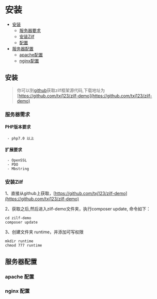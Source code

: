 # 安装

- [安装](#installation)
  - [服务器要求](#server-requirements)
  - [安装Zilf](#install-zilf)
  - [配置](#configuration)
- [服务器配置](#web-config)
  - [apache配置](#apache-config)
  - [nginx配置]($nginx-config)

<a name="installation"></a>
## 安装

>你可以到[github](https://github.com/txj123/zilf-demo)获取zilf框架源代码,下载地址为[https://github.com/txj123/zilf-demo](https://github.com/txj123/zilf-demo)

<a name="server-requirements"></a>
### 服务器需求

  #### PHP版本要求
   ```
    - php7.0 以上
   ```
   
  #### 扩展要求
   ```
    - OpenSSL
    - PDO
    - Mbstring
   ```
   
<a name="install-zilf"></a>
### 安装Zilf

  1、直接从github上获取，[https://github.com/txj123/zilf-demo](https://github.com/txj123/zilf-demo)

  2、获取之后,然后进入zilf-demo文件夹，执行composer update, 命令如下：
  ```
  cd zilf-demo
  composer update
  ```
  3、创建文件夹 runtime，并添加可写权限
  ```
  mkdir runtime
  chmod 777 runtime
  ```
<a name="web-config"></a>
## 服务器配置

 <a name="apache-config"></a>
 ### apache 配置

 <a name="nginx-config"></a>
 ### nginx 配置
